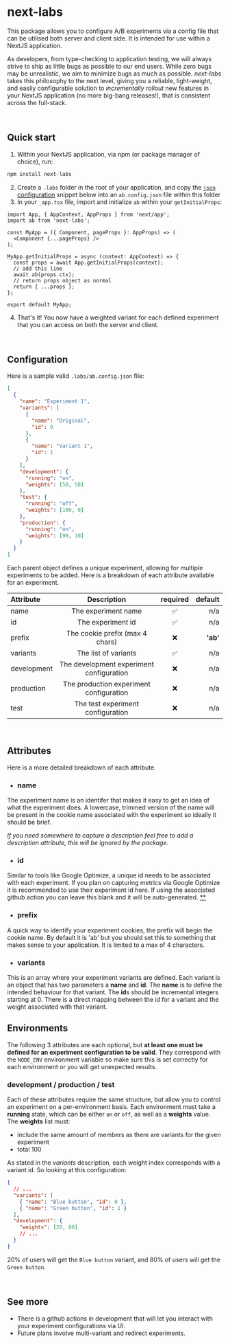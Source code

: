 # next-labs

This package allows you to configure A/B experiments via a config file that can be utilised both server and client side. It is intended for use within a NextJS application.

As developers, from type-checking to application testing, we will always strive to ship as little bugs as possible to our end users. While zero bugs may be unrealistic, we aim to minimize bugs as much as possible. _next-labs_ takes this philosophy to the next level, giving you a reliable, light-weight, and easily configurable solution to _incrementally rollout_ new features in your NextJS application (no more big-bang releases!), that is consistent across the full-stack.

<br />

## Quick start

1. Within your NextJS application, via npm (or package manager of choice), run:

```sh
npm install next-labs
```

2. Create a `.labs` folder in the root of your application, and copy the [`json` configuration](##configuration) snippet below into an `ab.config.json` file within this folder
3. In your `_app.tsx` file, import and initialize `ab` within your `getInitialProps`:

```tsx
import App, { AppContext, AppProps } from 'next/app';
import ab from 'next-labs';

const MyApp = ({ Component, pageProps }: AppProps) => (
  <Component {...pageProps} />
);

MyApp.getInitialProps = async (context: AppContext) => {
  const props = await App.getInitialProps(context);
  // add this line
  await ab(props.ctx);
  // return props object as normal
  return { ...props };
};

export default MyApp;
```

4. That's it! You now have a weighted variant for each defined experiment that you can access on both the server and client.

<br />

## Configuration

Here is a sample valid `.labs/ab.config.json` file:

```json
[
  {
    "name": "Experiment 1",
    "variants": [
      {
        "name": "Original",
        "id": 0
      },
      {
        "name": "Variant 1",
        "id": 1
      }
    ],
    "development": {
      "running": "on",
      "weights": [50, 50]
    },
    "test": {
      "running": "off",
      "weights": [100, 0]
    },
    "production": {
      "running": "on",
      "weights": [90, 10]
    }
  }
]
```

Each parent object defines a unique experiment, allowing for multiple experiments to be added. Here is a breakdown of each attribute available for an experiment.

| Attribute   |               Description                | required |  default |
| :---------- | :--------------------------------------: | :------: | -------: |
| name        |           The experiment name            |    ✅    |      n/a |
| id          |            The experiment id             |    ✅    |      n/a |
| prefix      |     The cookie prefix (max 4 chars)      |    ❌    | **'ab'** |
| variants    |           The list of variants           |    ✅    |      n/a |
| development | The development experiment configuration |    ❌    |      n/a |
| production  | The production experiment configuration  |    ❌    |      n/a |
| test        |    The test experiment configuration     |    ❌    |      n/a |

<br />

## Attributes

Here is a more detailed breakdown of each attribute.

- ### name

The experiment name is an identifer that makes it easy to get an idea of what the experiment does. A lowercase, trimmed version of the name will be present in the cookie name associated with the experiment so ideally it should be brief.

_If you need somewhere to capture a description feel free to add a description attribute, this will be ignored by the package._

- ### id

Similar to tools like Google Optimize, a unique id needs to be associated with each experiment. If you plan on capturing metrics via Google Optimize it is recommended to use their experiment id here. If using the associated github action you can leave this blank and it will be auto-generated. [\*\*](##see-more)

- ### prefix

A quick way to identify your experiment cookies, the prefix will begin the cookie name. By default it is 'ab' but you should set this to something that makes sense to your application. It is limited to a max of 4 characters.

- ### variants

This is an array where your experiment variants are defined. Each variant is an object that has two parameters a **name** and **id**. The **name** is to define the intended behaviour for that variant. The **id**s should be incremental integers starting at 0. There is a direct mapping between the id for a variant and the weight associated with that variant.

## Environments

The following 3 attributes are each optional, but **at least one must be defined for an experiment configuration to be valid**. They correspond with the `NODE_ENV` environment variable so make sure this is set correctly for each environment or you will get unexpected results.

### development / production / test

Each of these attributes require the same structure, but allow you to control an experiment on a per-environment basis. Each environment must take a **running** state, which can be either `on` or `off`, as well as a **weights** value. The **weights** list must:

- include the same amount of members as there are variants for the given experiment
- total 100

As stated in the _variants_ description, each weight index corresponds with a variant id. So looking at this configuration:

```json
{
  // ...
  "variants": [
    { "name": "Blue button", "id": 0 },
    { "name": "Green button", "id": 1 }
  ],
  "development": {
    "weights": [20, 80]
    // ...
  }
}
```

20% of users will get the `Blue button` variant, and 80% of users will get the `Green button`.

<br />

## See more

- There is a github actions in development that will let you interact with your experiment configurations via UI.
- Future plans involve multi-variant and redirect experiments.
